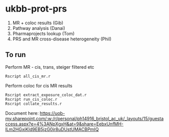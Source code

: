 # ukbb-prot-prs


1. MR + coloc results (Gib)
2. Pathway analysis (Danai)
3. Pharmaprojects lookup (Tom)
4. PRS and MR cross-disease heterogeneity (Phil)



## To run

Perform MR - cis, trans, steiger filtered etc

```
Rscript all_cis_mr.r
```

Perform coloc for cis MR results

```
Rscript extract_exposure_coloc_dat.r
Rscript run_cis_coloc.r
Rscript collate_results.r
```

Document here: https://uob-my.sharepoint.com/:w:/r/personal/ph14916_bristol_ac_uk/_layouts/15/guestaccess.aspx?e=4%3ANpXgxH&at=9&share=EebxUnfMH-lLm2HGxiKId9EB5jzG0jr8uDUstUMACBPmIQ

